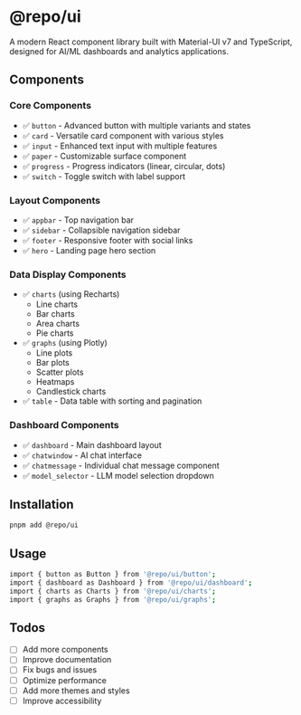 # @repo/ui

A modern React component library built with Material-UI v7 and TypeScript, designed for AI/ML dashboards and analytics applications.

## Components

### Core Components

- ✅ `button` - Advanced button with multiple variants and states
- ✅ `card` - Versatile card component with various styles
- ✅ `input` - Enhanced text input with multiple features
- ✅ `paper` - Customizable surface component
- ✅ `progress` - Progress indicators (linear, circular, dots)
- ✅ `switch` - Toggle switch with label support

### Layout Components

- ✅ `appbar` - Top navigation bar
- ✅ `sidebar` - Collapsible navigation sidebar
- ✅ `footer` - Responsive footer with social links
- ✅ `hero` - Landing page hero section

### Data Display Components

- ✅ `charts` (using Recharts)
  - Line charts
  - Bar charts
  - Area charts
  - Pie charts
- ✅ `graphs` (using Plotly)
  - Line plots
  - Bar plots
  - Scatter plots
  - Heatmaps
  - Candlestick charts
- ✅ `table` - Data table with sorting and pagination

### Dashboard Components

- ✅ `dashboard` - Main dashboard layout
- ✅ `chatwindow` - AI chat interface
- ✅ `chatmessage` - Individual chat message component
- ✅ `model_selector` - LLM model selection dropdown

## Installation

```bash
pnpm add @repo/ui
```

## Usage

```bash
import { button as Button } from '@repo/ui/button';
import { dashboard as Dashboard } from '@repo/ui/dashboard';
import { charts as Charts } from '@repo/ui/charts';
import { graphs as Graphs } from '@repo/ui/graphs';
```

## Todos

- [ ] Add more components
- [ ] Improve documentation
- [ ] Fix bugs and issues
- [ ] Optimize performance
- [ ] Add more themes and styles
- [ ] Improve accessibility
